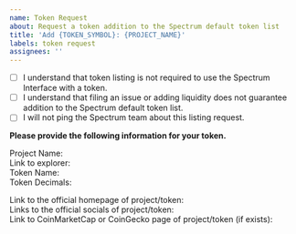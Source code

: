 ```yaml
---
name: Token Request
about: Request a token addition to the Spectrum default token list
title: 'Add {TOKEN_SYMBOL}: {PROJECT_NAME}'
labels: token request
assignees: ''
---
```


- [ ] I understand that token listing is not required to use the Spectrum Interface with a token.
- [ ] I understand that filing an issue or adding liquidity does not guarantee addition to the Spectrum default token list.
- [ ] I will not ping the Spectrum team about this listing request.

**Please provide the following information for your token.**

Project Name:  
Link to explorer:  
Token Name:  
Token Decimals:  

Link to the official homepage of project/token:  
Links to the official socials of project/token:  
Link to CoinMarketCap or CoinGecko page of project/token (if exists): 